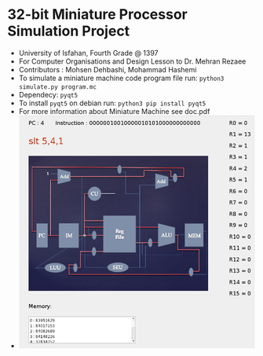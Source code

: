 # 32-bit Miniature Processor Simulation Project
- University of Isfahan, Fourth Grade @ 1397
- For Computer Organisations and Design Lesson to Dr. Mehran Rezaee
- Contributors : Mohsen Dehbashi, Mohammad Hashemi
- To simulate a miniature machine code program file run: ```python3 simulate.py program.mc```
- Dependecy: ```pyqt5```
- To install ```pyqt5``` on debian run: ```python3 pip install pyqt5```
- For more information about Miniature Machine see doc.pdf
- ![](https://github.com/mdsinalpha/Miniature-Simulator/blob/master/shot.png)
